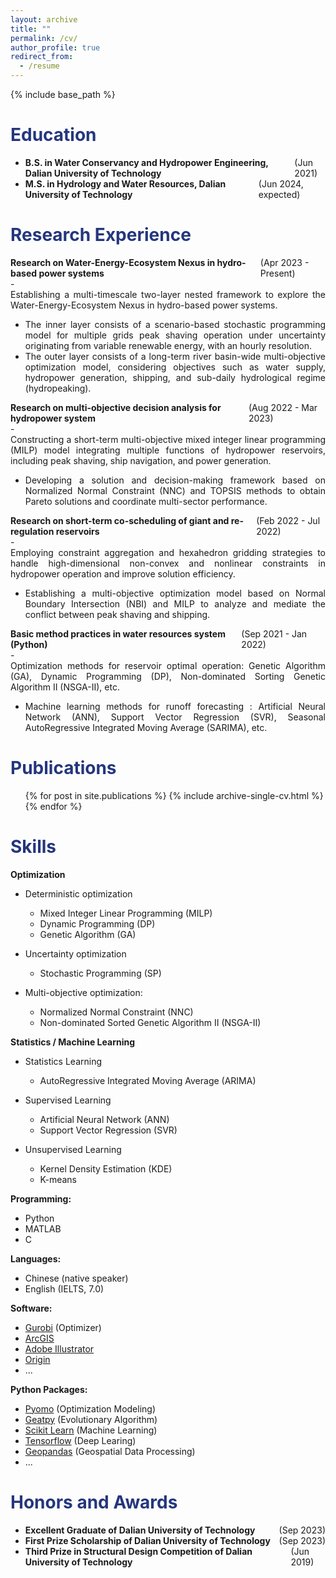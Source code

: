 ```yaml
---
layout: archive
title: ""
permalink: /cv/
author_profile: true
redirect_from:
  - /resume
---
```


{% include base_path %}

<h1 style="color: #24367d;">Education</h1>

- <div class="container" style="display: flex; justify-content: space-between;">
      <div><b>B.S. in Water Conservancy and Hydropower Engineering, Dalian University of Technology</b></div>
      <div>(Jun 2021)</div>
      </div>

- <div class="container" style="display: flex; justify-content: space-between;">
      <div><b>M.S. in Hydrology and Water Resources, Dalian University of Technology</b></div>
      <div>(Jun 2024, expected)</div>
      </div>

<h1 style="color: #24367d;">Research Experience</h1>

<div class="container" style="display: flex; justify-content: space-between;">
    <div><b>Research on Water-Energy-Ecosystem Nexus in hydro-based power systems</b></div>
    <div>(Apr 2023 - Present)</div>
    </div>
- <div style="text-align: justify;">
  Establishing a multi-timescale two-layer nested framework to explore the Water-Energy-Ecosystem Nexus in hydro-based power systems.
  </div>

- <div style="text-align: justify;">
  The inner layer consists of a scenario-based stochastic programming model for multiple grids peak shaving operation under uncertainty originating from variable renewable energy, with an hourly resolution.
  </div>

- <div style="text-align: justify;">
  The outer layer consists of a long-term river basin-wide multi-objective optimization model, considering objectives such as water supply, hydropower generation, shipping, and sub-daily hydrological regime (hydropeaking).
  </div>

<div class="container" style="display: flex; justify-content: space-between;">
    <div><b>Research on multi-objective decision analysis for hydropower system</b></div>
    <div>(Aug 2022 - Mar 2023)</div>
    </div>
- <div style="text-align: justify;">
  Constructing a short-term multi-objective mixed integer linear programming (MILP) model integrating multiple functions of hydropower reservoirs, including peak shaving, ship navigation, and power generation.
  </div>

- <div style="text-align: justify;">
  Developing a solution and decision-making framework based on Normalized Normal Constraint (NNC) and TOPSIS methods to obtain Pareto solutions and coordinate multi-sector performance.
  </div>

<div class="container" style="display: flex; justify-content: space-between;">
    <div><b>Research on short-term co-scheduling of giant and re-regulation reservoirs</b></div>
    <div>(Feb 2022 - Jul 2022)</div>
    </div>
- <div style="text-align: justify;">
  Employing constraint aggregation and hexahedron gridding strategies to handle high-dimensional non-convex and nonlinear constraints in hydropower operation and improve solution efficiency.
  </div>

- <div style="text-align: justify;">
  Establishing a multi-objective optimization model based on Normal Boundary Intersection (NBI) and MILP to analyze and mediate the conflict between peak shaving and shipping.
  </div>

<div class="container" style="display: flex; justify-content: space-between;">
    <div><b>Basic method practices in water resources system (Python)</b></div>
    <div>(Sep 2021 - Jan 2022)</div>
    </div>
- <div style="text-align: justify;">
  Optimization methods for reservoir optimal operation: Genetic Algorithm (GA), Dynamic Programming (DP), Non-dominated Sorting Genetic Algorithm II (NSGA-II), etc.
  </div>

- <div style="text-align: justify;">
  Machine learning methods for runoff forecasting : Artificial Neural Network (ANN), Support Vector Regression (SVR), Seasonal AutoRegressive Integrated Moving Average (SARIMA), etc.
  </div>



<h1 style="color: #24367d;">Publications</h1>

  <ul>{% for post in site.publications %}
    {% include archive-single-cv.html %}
  {% endfor %}</ul>


<h1 style="color: #24367d;">Skills</h1>

<div class="container" style="display: flex; justify-content: space-between;">
    <div><b>Optimization</b></div>
    </div>

- Deterministic optimization
  
  - Mixed Integer Linear Programming (MILP)
  - Dynamic Programming (DP)
  - Genetic Algorithm (GA)
  
- Uncertainty optimization

  - Stochastic Programming (SP)

- Multi-objective optimization: 

  - Normalized Normal Constraint (NNC)
  - Non-dominated Sorted Genetic Algorithm II (NSGA-II)


<div class="container" style="display: flex; justify-content: space-between;">
    <div><b>Statistics / Machine Learning</b></div>
    </div>

- Statistics Learning

  - AutoRegressive Integrated Moving Average (ARIMA)

- Supervised Learning

  - Artificial Neural Network (ANN)
  - Support Vector Regression (SVR)

- Unsupervised Learning

  - Kernel Density Estimation (KDE)
  - K-means


**Programming:** 

- Python
- MATLAB
- C

**Languages:**

- Chinese (native speaker)
- English (IELTS, 7.0)

**Software:** 

- [Gurobi](https://www.gurobi.com/) (Optimizer)
- [ArcGIS](https://www.esri.com/en-us/home) 
- [Adobe Illustrator](https://www.adobe.com/)
- [Origin](https://www.originlab.com/)
- ...

**Python Packages:**

- [Pyomo](http://www.pyomo.org/) (Optimization Modeling)
- [Geatpy](https://github.com/geatpy-dev/geatpy) (Evolutionary Algorithm)
- [Scikit Learn](https://scikit-learn.org/stable/index.html) (Machine Learning)
- [Tensorflow](https://www.tensorflow.org/) (Deep Learing)
- [Geopandas](https://geopandas.org/en/stable/) (Geospatial Data Processing)
- ...



<h1 style="color: #24367d;">Honors and Awards</h1>

- <div class="container" style="display: flex; justify-content: space-between;">
      <div><b>Excellent Graduate of Dalian University of Technology</b></div>
      <div>(Sep 2023)</div>
      </div>

- <div class="container" style="display: flex; justify-content: space-between;">
      <div><b>First Prize Scholarship of Dalian University of Technology</b></div>
      <div>(Sep 2023)</div>
      </div>

- <div class="container" style="display: flex; justify-content: space-between;">
      <div><b>Third Prize in Structural Design Competition of Dalian University of Technology</b></div>
      <div>(Jun 2019)</div>
      </div>
